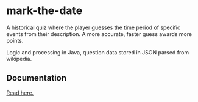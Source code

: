 # mark-the-date

A historical quiz where the player guesses the time period of specific events from their description. A more accurate, faster guess awards more points.

Logic and processing in Java, question data stored in JSON parsed from wikipedia.


## Documentation
[Read here.](https://github.com/yherin/mark-the-date/blob/master/documentation/project-description-structure.md)
